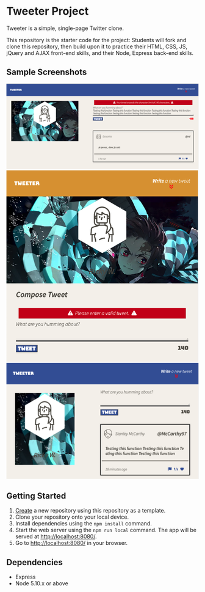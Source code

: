 # Tweeter Project

Tweeter is a simple, single-page Twitter clone.

This repository is the starter code for the project: Students will fork and clone this repository, then build upon it to practice their HTML, CSS, JS, jQuery and AJAX front-end skills, and their Node, Express back-end skills.

## Sample Screenshots

!["Front end of the website"](https://github.com/Rickwu93/tweeter/blob/master/docs/tweeter1.png?raw=true)
!["Mobile format"](https://github.com/Rickwu93/tweeter/blob/master/docs/tweeter2.png?raw=true)
!["Side site test"](https://github.com/Rickwu93/tweeter/blob/master/docs/tweeter3.png?raw=true)



## Getting Started

1. [Create](https://docs.github.com/en/repositories/creating-and-managing-repositories/creating-a-repository-from-a-template) a new repository using this repository as a template.
2. Clone your repository onto your local device.
3. Install dependencies using the `npm install` command.
3. Start the web server using the `npm run local` command. The app will be served at <http://localhost:8080/>.
4. Go to <http://localhost:8080/> in your browser.

## Dependencies

- Express
- Node 5.10.x or above
